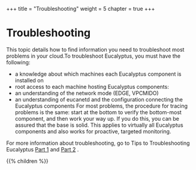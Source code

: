 +++
title = "Troubleshooting"
weight = 5
chapter = true
+++


# Troubleshooting
This topic details how to find information you need to troubleshoot most problems in your cloud.To troubleshoot Eucalyptus, you must have the following: 



* a knowledge about which machines each Eucalyptus component is installed on 
* root access to each machine hosting Eucalyptus components: 
* an understanding of the network mode (EDGE, VPCMIDO) 
* an understanding of eucanetd and the configuration connecting the Eucalyptus components 
For most problems, the procedure for tracing problems is the same: start at the bottom to verify the bottom-most component, and then work your way up. If you do this, you can be assured that the base is solid. This applies to virtually all Eucalyptus components and also works for proactive, targeted monitoring. 

For more information about troubleshooting, go to Tips to Troubleshooting Eucalyptus [Part 1](https://eucalyptus.atlassian.net/wiki/display/ETKB/Tips+to+Troubleshoot+Eucalyptus%2C+Part+1) and [Part 2](https://eucalyptus.atlassian.net/wiki/display/ETKB/Tips+to+Troubleshoot+Eucalyptus%2C+Part+2) . 



{{% children %}}
